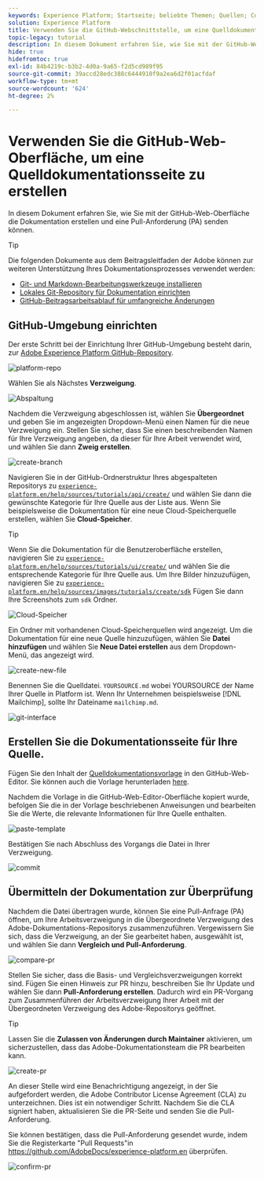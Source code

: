 ```yaml
---
keywords: Experience Platform; Startseite; beliebte Themen; Quellen; Connectoren; Quell-Connectoren; Quellen-SDK; SDK
solution: Experience Platform
title: Verwenden Sie die GitHub-Webschnittstelle, um eine Quelldokumentationsseite zu erstellen
topic-legacy: tutorial
description: In diesem Dokument erfahren Sie, wie Sie mit der GitHub-Web-Oberfläche die Dokumentation erstellen und eine Pull-Anforderung (PA) senden können.
hide: true
hidefromtoc: true
exl-id: 84b4219c-b3b2-4d0a-9a65-f2d5cd989f95
source-git-commit: 39accd28edc388c6444910f9a2ea6d2f01acfdaf
workflow-type: tm+mt
source-wordcount: '624'
ht-degree: 2%

---
```


# Verwenden Sie die GitHub-Web-Oberfläche, um eine Quelldokumentationsseite zu erstellen

In diesem Dokument erfahren Sie, wie Sie mit der GitHub-Web-Oberfläche die Dokumentation erstellen und eine Pull-Anforderung (PA) senden können.

>[!TIP]
>
>Die folgenden Dokumente aus dem Beitragsleitfaden der Adobe können zur weiteren Unterstützung Ihres Dokumentationsprozesses verwendet werden: <ul><li>[Git- und Markdown-Bearbeitungswerkzeuge installieren](https://experienceleague.adobe.com/docs/contributor/contributor-guide/setup/install-tools.html?lang=en)</li><li>[Lokales Git-Repository für Dokumentation einrichten](https://experienceleague.adobe.com/docs/contributor/contributor-guide/setup/local-repo.html?lang=en)</li><li>[GitHub-Beitragsarbeitsablauf für umfangreiche Änderungen](https://experienceleague.adobe.com/docs/contributor/contributor-guide/setup/full-workflow.html?lang=en)</li></ul>

## GitHub-Umgebung einrichten

Der erste Schritt bei der Einrichtung Ihrer GitHub-Umgebung besteht darin, zur [Adobe Experience Platform GitHub-Repository](https://github.com/AdobeDocs/experience-platform.en).

![platform-repo](../assets/platform-repo.png)

Wählen Sie als Nächstes **Verzweigung**.

![Abspaltung](../assets/fork.png)

Nachdem die Verzweigung abgeschlossen ist, wählen Sie **Übergeordnet** und geben Sie im angezeigten Dropdown-Menü einen Namen für die neue Verzweigung ein. Stellen Sie sicher, dass Sie einen beschreibenden Namen für Ihre Verzweigung angeben, da dieser für Ihre Arbeit verwendet wird, und wählen Sie dann **Zweig erstellen**.

![create-branch](../assets/create-branch.png)

Navigieren Sie in der GitHub-Ordnerstruktur Ihres abgespalteten Repositorys zu [`experience-platform.en/help/sources/tutorials/api/create/`](https://github.com/AdobeDocs/experience-platform.en/tree/main/help/sources/tutorials/api/create) und wählen Sie dann die gewünschte Kategorie für Ihre Quelle aus der Liste aus. Wenn Sie beispielsweise die Dokumentation für eine neue Cloud-Speicherquelle erstellen, wählen Sie **Cloud-Speicher**.

>[!TIP]
>
>Wenn Sie die Dokumentation für die Benutzeroberfläche erstellen, navigieren Sie zu [`experience-platform.en/help/sources/tutorials/ui/create/`](https://github.com/AdobeDocs/experience-platform.en/tree/main/help/sources/tutorials/ui/create) und wählen Sie die entsprechende Kategorie für Ihre Quelle aus. Um Ihre Bilder hinzuzufügen, navigieren Sie zu [`experience-platform.en/help/sources/images/tutorials/create/sdk`](https://github.com/AdobeDocs/experience-platform.en/tree/main/help/sources/images/tutorials/create) Fügen Sie dann Ihre Screenshots zum `sdk` Ordner.

![Cloud-Speicher](../assets/cloud-storage.png)

Ein Ordner mit vorhandenen Cloud-Speicherquellen wird angezeigt. Um die Dokumentation für eine neue Quelle hinzuzufügen, wählen Sie **Datei hinzufügen** und wählen Sie **Neue Datei erstellen** aus dem Dropdown-Menü, das angezeigt wird.

![create-new-file](../assets/create-new-file.png)

Benennen Sie die Quelldatei. `YOURSOURCE.md` wobei YOURSOURCE der Name Ihrer Quelle in Platform ist. Wenn Ihr Unternehmen beispielsweise [!DNL Mailchimp], sollte Ihr Dateiname `mailchimp.md`.

![git-interface](../assets/git-interface.png)

## Erstellen Sie die Dokumentationsseite für Ihre Quelle.

Fügen Sie den Inhalt der [Quelldokumentationsvorlage](./template.md) in den GitHub-Web-Editor. Sie können auch die Vorlage herunterladen [here](../assets/template.zip).

Nachdem die Vorlage in die GitHub-Web-Editor-Oberfläche kopiert wurde, befolgen Sie die in der Vorlage beschriebenen Anweisungen und bearbeiten Sie die Werte, die relevante Informationen für Ihre Quelle enthalten.

![paste-template](../assets/paste-template.png)

Bestätigen Sie nach Abschluss des Vorgangs die Datei in Ihrer Verzweigung.

![commit](../assets/commit.png)

## Übermitteln der Dokumentation zur Überprüfung

Nachdem die Datei übertragen wurde, können Sie eine Pull-Anfrage (PA) öffnen, um Ihre Arbeitsverzweigung in die Übergeordnete Verzweigung des Adobe-Dokumentations-Repositorys zusammenzuführen. Vergewissern Sie sich, dass die Verzweigung, an der Sie gearbeitet haben, ausgewählt ist, und wählen Sie dann **Vergleich und Pull-Anforderung**.

![compare-pr](../assets/compare-pr.png)

Stellen Sie sicher, dass die Basis- und Vergleichsverzweigungen korrekt sind. Fügen Sie einen Hinweis zur PR hinzu, beschreiben Sie Ihr Update und wählen Sie dann **Pull-Anforderung erstellen**. Dadurch wird ein PR-Vorgang zum Zusammenführen der Arbeitsverzweigung Ihrer Arbeit mit der Übergeordneten Verzweigung des Adobe-Repositorys geöffnet.

>[!TIP]
>
>Lassen Sie die **Zulassen von Änderungen durch Maintainer** aktivieren, um sicherzustellen, dass das Adobe-Dokumentationsteam die PR bearbeiten kann.

![create-pr](../assets/create-pr.png)

An dieser Stelle wird eine Benachrichtigung angezeigt, in der Sie aufgefordert werden, die Adobe Contributor License Agreement (CLA) zu unterzeichnen. Dies ist ein notwendiger Schritt. Nachdem Sie die CLA signiert haben, aktualisieren Sie die PR-Seite und senden Sie die Pull-Anforderung.

Sie können bestätigen, dass die Pull-Anforderung gesendet wurde, indem Sie die Registerkarte &quot;Pull Requests&quot;in https://github.com/AdobeDocs/experience-platform.en überprüfen.

![confirm-pr](../assets/confirm-pr.png)
